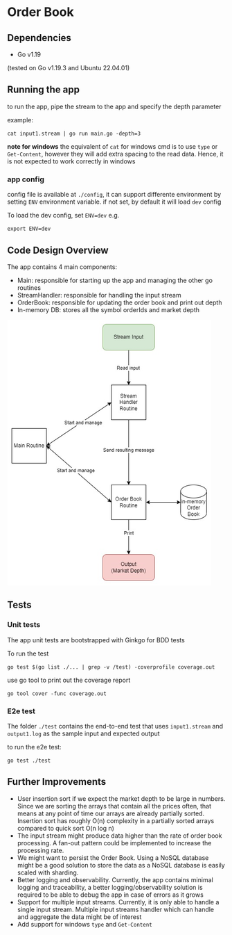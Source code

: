 # Order Book

## Dependencies

* Go v1.19 

(tested on Go v1.19.3 and Ubuntu 22.04.01)

## Running the app

to run the app, pipe the stream to the app and specify the depth parameter

example:

```
cat input1.stream | go run main.go -depth=3
```

**note for windows**
the equivalent of `cat` for windows cmd is to use `type` or `Get-Content`, however they will add extra spacing to the read data. Hence, it is not expected to work correctly in windows

### app config

config file is available at `./config`, it can support differente environment by setting `ENV` environment variable. if not set, by default it will load `dev` config

To load the dev config, set `ENV=dev` e.g.

```
export ENV=dev
```

## Code Design Overview

The app contains 4 main components:
* Main: responsible for starting up the app and managing the other go routines
* StreamHandler: responsible for handling the input stream
* OrderBook: responsible for updating the order book and print out depth
* In-memory DB: stores all the symbol orderIds and market depth

![diagram](doc/order_book.jpg)

## Tests

### Unit tests

The app unit tests are bootstrapped with Ginkgo for BDD tests

To run the test

```
go test $(go list ./... | grep -v /test) -coverprofile coverage.out
```

use go tool to print out the coverage report

```
go tool cover -func coverage.out
```

### E2e test

The folder `./test` contains the end-to-end test that uses `input1.stream` and `output1.log` as the sample input and expected output

to run the e2e test:

```
go test ./test
```

## Further Improvements

* User insertion sort if we expect the market depth to be large in numbers. Since we are sorting the arrays that contain all the prices often, that means at any point of time our arrays are already partially sorted. Insertion sort has roughly O(n) complexity in a partially sorted arrays compared to quick sort O(n log n)
* The input stream might produce data higher than the rate of order book processing. A fan-out pattern could be implemented to increase the processing rate.
* We might want to persist the Order Book. Using a NoSQL database might be a good solution to store the data as a NoSQL database is easily scaled with sharding.
* Better logging and observability. Currently, the app contains minimal logging and traceability, a better logging/observability solution is required to be able to debug the app in case of errors as it grows
* Support for multiple input streams. Currently, it is only able to handle a single input stream. Multiple input streams handler which can handle and aggregate the data might be of interest
* Add support for windows `type` and `Get-Content`